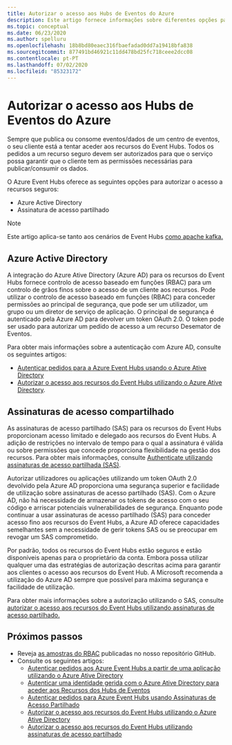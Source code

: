 ```yaml
---
title: Autorizar o acesso aos Hubs de Eventos do Azure
description: Este artigo fornece informações sobre diferentes opções para autorizar o acesso aos recursos do Azure Event Hubs.
ms.topic: conceptual
ms.date: 06/23/2020
ms.author: spelluru
ms.openlocfilehash: 18b8bd80eaec316fbaefadad0dd7a19418bfa838
ms.sourcegitcommit: 877491bd46921c11dd478bd25fc718ceee2dcc08
ms.contentlocale: pt-PT
ms.lasthandoff: 07/02/2020
ms.locfileid: "85323172"
---
```

# <a name="authorize-access-to-azure-event-hubs"></a>Autorizar o acesso aos Hubs de Eventos do Azure
Sempre que publica ou consome eventos/dados de um centro de eventos, o seu cliente está a tentar aceder aos recursos do Event Hubs. Todos os pedidos a um recurso seguro devem ser autorizados para que o serviço possa garantir que o cliente tem as permissões necessárias para publicar/consumir os dados. 

O Azure Event Hubs oferece as seguintes opções para autorizar o acesso a recursos seguros:

- Azure Active Directory
- Assinatura de acesso partilhado

> [!NOTE]
> Este artigo aplica-se tanto aos cenários de Event Hubs [como apache kafka.](event-hubs-for-kafka-ecosystem-overview.md) 

## <a name="azure-active-directory"></a>Azure Active Directory
A integração do Azure Ative Directory (Azure AD) para os recursos do Event Hubs fornece controlo de acesso baseado em funções (RBAC) para um controlo de grãos finos sobre o acesso de um cliente aos recursos. Pode utilizar o controlo de acesso baseado em funções (RBAC) para conceder permissões ao principal de segurança, que pode ser um utilizador, um grupo ou um diretor de serviço de aplicação. O principal de segurança é autenticado pela Azure AD para devolver um token OAuth 2.0. O token pode ser usado para autorizar um pedido de acesso a um recurso Desemator de Eventos.

Para obter mais informações sobre a autenticação com Azure AD, consulte os seguintes artigos:

- [Autenticar pedidos para a Azure Event Hubs usando o Azure Ative Directory](authenticate-application.md)
- [Autorizar o acesso aos recursos do Event Hubs utilizando o Azure Ative Directory](authorize-access-azure-active-directory.md).

## <a name="shared-access-signatures"></a>Assinaturas de acesso compartilhado 
As assinaturas de acesso partilhado (SAS) para os recursos do Event Hubs proporcionam acesso limitado e delegado aos recursos do Event Hubs. A adição de restrições no intervalo de tempo para o qual a assinatura é válida ou sobre permissões que concede proporciona flexibilidade na gestão dos recursos. Para obter mais informações, consulte [Authenticate utilizando assinaturas de acesso partilhada (SAS)](authenticate-shared-access-signature.md). 

Autorizar utilizadores ou aplicações utilizando um token OAuth 2.0 devolvido pela Azure AD proporciona uma segurança superior e facilidade de utilização sobre assinaturas de acesso partilhado (SAS). Com o Azure AD, não há necessidade de armazenar os tokens de acesso com o seu código e arriscar potenciais vulnerabilidades de segurança. Enquanto pode continuar a usar assinaturas de acesso partilhado (SAS) para conceder acesso fino aos recursos do Event Hubs, a Azure AD oferece capacidades semelhantes sem a necessidade de gerir tokens SAS ou se preocupar em revogar um SAS comprometido. 

Por padrão, todos os recursos do Event Hubs estão seguros e estão disponíveis apenas para o proprietário da conta. Embora possa utilizar qualquer uma das estratégias de autorização descritas acima para garantir aos clientes o acesso aos recursos do Event Hub. A Microsoft recomenda a utilização do Azure AD sempre que possível para máxima segurança e facilidade de utilização.

Para obter mais informações sobre a autorização utilizando o SAS, consulte [autorizar o acesso aos recursos do Event Hubs utilizando assinaturas de acesso partilhado.](authorize-access-shared-access-signature.md)

## <a name="next-steps"></a>Próximos passos
- Reveja [as amostras do RBAC](https://github.com/Azure/azure-event-hubs/tree/master/samples/DotNet/Microsoft.Azure.EventHubs/Rbac) publicadas no nosso repositório GitHub. 
- Consulte os seguintes artigos:
    - [Autenticar pedidos aos Azure Event Hubs a partir de uma aplicação utilizando o Azure Ative Directory](authenticate-application.md)
    - [Autenticar uma identidade gerida com o Azure Ative Directory para aceder aos Recursos dos Hubs de Eventos](authenticate-managed-identity.md)
    - [Autenticar pedidos para Azure Event Hubs usando Assinaturas de Acesso Partilhado](authenticate-shared-access-signature.md)
    - [Autorizar o acesso aos recursos do Event Hubs utilizando o Azure Ative Directory](authorize-access-azure-active-directory.md)
    - [Autorizar o acesso aos recursos do Event Hubs utilizando assinaturas de acesso partilhado](authorize-access-shared-access-signature.md)

